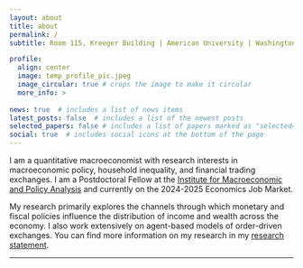 ```yaml
---
layout: about
title: about
permalink: /
subtitle: Room 115, Kreeger Building | American University | Washington D.C. 20016

profile:
  align: center
  image: temp_profile_pic.jpeg
  image_circular: true # crops the image to make it circular
  more_info: >
    
news: true  # includes a list of news items
latest_posts: false  # includes a list of the newest posts
selected_papers: false # includes a list of papers marked as "selected={true}"
social: true  # includes social icons at the bottom of the page
---
```

I am a quantitative macroeconomist with research interests in macroeconomic policy, household inequality, and financial trading exchanges. 
I am a Postdoctoral Fellow at the [Institute for Macroeconomic and Policy Analysis](https://impa.american.edu/) and currently on the 2024-2025 Economics Job Market. 

My research primarily explores the channels through which monetary and fiscal policies influence the distribution of income and wealth across the economy. 
I also work extensively on agent-based models of order-driven exchanges.
You can find more information on my research in my [research statement](/assets/pdf/ResearchStatement.pdf). 

<!-- I am passionate about teaching and strive to create an engaging and inclusive learning environment. 
To read more about my teaching philosophy, please see my [teaching statement](/assets/pdf/TeachingStatement.pdf). -->

---
